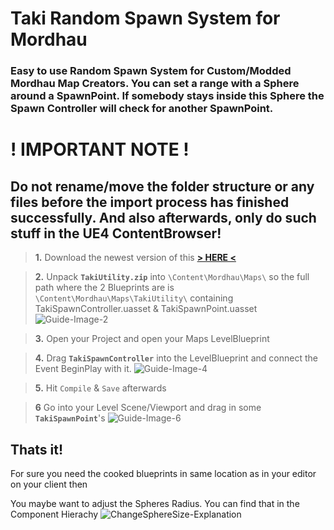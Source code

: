 # Taki Random Spawn System for Mordhau
### Easy to use Random Spawn System for Custom/Modded Mordhau Map Creators. You can set a range with a Sphere around a SpawnPoint. If somebody stays inside this Sphere the Spawn Controller will check for another SpawnPoint.

# ! IMPORTANT NOTE !
## Do not rename/move the folder structure or any files before the import process has finished successfully. And also afterwards, only do such stuff in the UE4 ContentBrowser!




> **1.** Download the newest version of this [**\> HERE <**](https://github.com/WaGi-Coding/TakiRandomSpawnForMordhau/releases)


> **2.** Unpack **`TakiUtility.zip`** into `\Content\Mordhau\Maps\` so the full path where the 2 Blueprints are is `\Content\Mordhau\Maps\TakiUtility\` containing TakiSpawnController.uasset & TakiSpawnPoint.uasset
![Guide-Image-2](https://i.imgur.com/FJ45KYl.jpg)

> **3.** Open your Project and open your Maps LevelBlueprint

> **4.** Drag **`TakiSpawnController`** into the LevelBlueprint and connect the Event BeginPlay with it.
![Guide-Image-4](https://i.imgur.com/4zMmaBM.jpg)

> **5.** Hit `Compile` & `Save` afterwards

> **6** Go into your Level Scene/Viewport and drag in some **`TakiSpawnPoint`**'s
![Guide-Image-6](https://i.imgur.com/vOCSpNQ.jpg)

## Thats it!

For sure you need the cooked blueprints in same location as in your editor on your client then

You maybe want to adjust the Spheres Radius.
You can find that in the Component Hierachy
![ChangeSphereSize-Explanation](https://i.imgur.com/N9shS0T.jpg)
